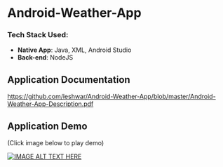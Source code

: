 # Android-Weather-App

### Tech Stack Used:
* __Native App__: Java, XML, Android Studio 
* __Back-end__: NodeJS

## Application Documentation
https://github.com/leshwar/Android-Weather-App/blob/master/Android-Weather-App-Description.pdf

## Application Demo
(Click image below to play demo)

[![IMAGE ALT TEXT HERE](http://img.youtube.com/vi/t_iCYOR0n4c/hqdefault.jpg)](https://www.youtube.com/watch?v=t_iCYOR0n4c&feature=youtu.be)


